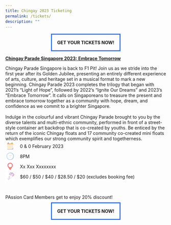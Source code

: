 ```yaml
---
title: Chingay 2023 Ticketing
permalink: /tickets/
description: ""
---
```

<div style="display: block; margin: auto; text-align:center; border:3px solid #2d6ffa; width:fit-content;"><a style="text-decoration:none;" href="https://www.sistic.com.sg/"><div style="padding:1rem"><b>GET YOUR TICKETS NOW!</b></div></a></div>

<u><b>Chingay Parade Singapore 2023: Embrace Tomorrow</b></u>

<div>Chingay Parade Singapore is back to F1 Pit! Join us as we stride into the first year after its Golden Jubilee, presenting an entirely different experience of arts, culture, and heritage set in a musical format to mark a new beginning. Chingay Parade 2023 completes the trilogy that began with 2021’s “Light of Hope”, followed by 2022’s “Ignite Our Dreams” and 2023’s “Embrace Tomorrow”. It calls on Singaporeans to treasure the present and embrace tomorrow together as a community with hope, dream, and confidence as we commit to a brighter Singapore.<br><br>
Indulge in the colourful and vibrant Chingay Parade brought to you by the diverse talents and multi-ethnic community, performed in front of a street-style container art backdrop that is co-created by youths. Be enticed by the return of the iconic Chingay floats and 17 community co-created mini floats which exemplifies our strong community spirit and togetherness. 
</div>

<div style="line-height:2rem;"><img src="/images/Date.png" style="float:left; width:30px;height:30px"/>&nbsp; &nbsp; 0 & 0 February 2023<br>
<img src="/images/Time.png" style="float:left; width:30px;height:30px"/>
&nbsp;  &nbsp; 8PM<br>
<img src="/images/Venue.png" style="float:left; width:30px;height:30px"/> &nbsp; &nbsp; 
Xx Xxx Xxxxxxxx<br>
<img src="/images/Tickets.png" style="float:left; width:30px;height:30px"/>&nbsp; &nbsp;  $60 / $50 / $40 / $28.50 / $20 (excludes booking fee) <br><br>
PAssion Card Members get to enjoy 20% discount!</div>

<div style="display: block; margin: auto; text-align:center; border:3px solid #2d6ffa; width:fit-content;"><a style="text-decoration:none;" href="https://www.sistic.com.sg/"><div style="padding:1rem"><b>GET YOUR TICKETS NOW!</b></div></a></div>